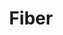 ---
codehost: https://github.com/gofiber/fiber
logohandle: gofiberio
sort: gofiber
title: Fiber
website: https://gofiber.io/
---